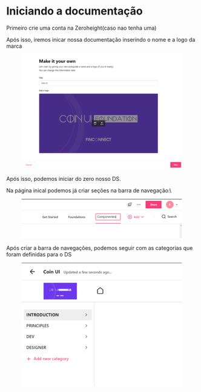 # Iniciando a documentação

Primeiro crie uma conta na Zeroheight(caso nao tenha uma)

Após isso, iremos inicar nossa documentação inserindo o nome e a logo da marca

<figure><img src=".gitbook/assets/image (9).png" alt=""><figcaption></figcaption></figure>

Após isso, podemos iniciar do zero nosso DS.

Na página inical podemos já criar seções na barra de navegação:\


<figure><img src=".gitbook/assets/image (1) (2).png" alt=""><figcaption></figcaption></figure>

Após criar a barra de navegações, podemos seguir com as categorias que foram definidas para o DS



<figure><img src=".gitbook/assets/image (2) (2).png" alt=""><figcaption></figcaption></figure>
